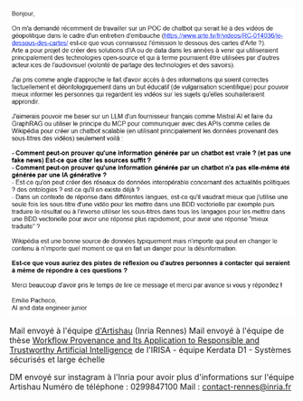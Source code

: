 ![mail envoyé](./ressources/mail.png)

Mail envoyé à l'équipe [d'Artishau](https://team.inria.fr/artishau/team/) (Inria Rennes) 
Mail envoyé à l'équipe de thèse [Workflow Provenance and Its Application to Responsible and Trustworthy Artificial Intelligence](https://www.irisa.fr/phd-subject/2025-01/workflow-provenance-and-its-application-responsible-and-trustworthy-artificial) de l'IRISA - équipe Kerdata D1 - Systèmes sécurisés et large échelle

DM envoyé sur instagram à l'Inria pour avoir plus d'informations sur l'équipe Artishau
Numéro de téléphone : 0299847100
Mail : contact-rennes@inria.fr